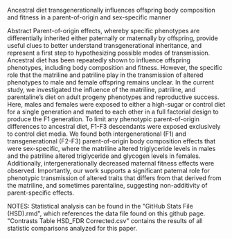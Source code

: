 Ancestral diet transgenerationally influences offspring body composition and fitness in a parent-of-origin and sex-specific manner

Abstract
Parent-of-origin effects, whereby specific phenotypes are differentially inherited either paternally or maternally by offspring, provide useful clues to better understand transgenerational inheritance, and represent a first step to hypothesizing possible modes of transmission. Ancestral diet has been repeatedly shown to influence offspring phenotypes, including body composition and fitness. However, the specific role that the matriline and patriline play in the transmission of altered phenotypes to male and female offspring remains unclear. In the current study, we investigated the influence of the matriline, patriline, and parentaline’s diet on adult progeny phenotypes and reproductive success.  Here, males and females were exposed to either a high-sugar or control diet for a single generation and mated to each other in a full factorial design to produce the F1 generation. To limit any phenotypic parent-of-origin differences to ancestral diet, F1-F3 descendants were exposed exclusively to control diet media. We found both intergenerational (F1) and transgenerational (F2-F3) parent-of-origin body composition effects that were sex-specific, where the matriline altered triglyceride levels in males and the patriline altered triglyceride and glycogen levels in females. Additionally, intergenerationally decreased maternal fitness effects were observed. Importantly, our work supports a significant paternal role for phenotypic transmission of altered traits that differs from that derived from the matriline, and sometimes parentaline, suggesting non-additivity of parent-specific effects.


NOTES:
Statistical analysis can be found in the "GitHub Stats File (HSD).rmd", which references the data file found on this github page. "Contrasts Table HSD_FDR Corrected.csv" contains the results of all statistic comparisons analyzed for this paper. 
